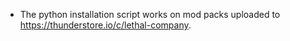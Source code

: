 + The python installation script works on mod packs uploaded to https://thunderstore.io/c/lethal-company.
